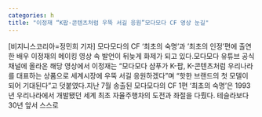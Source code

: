 ```yaml
---
categories: h
title: "이정재 “K팝·콘텐츠처럼 우뚝 서길 응원”모다모다 CF 영상 눈길"
---
```

[비지니스코리아=정민희 기자] 모다모다의 CF ‘최초의 숙명’과 ’최초의 인정’편에 출연한 배우 이정재의 메이킹 영상 속 발언이 뒤늦게 화제가 되고 있다.모다모다 유튜브 공식 채널에 올라온 해당 영상에서 이정재는 “모다모다 샴푸가 K-팝, K-콘텐츠처럼 우리나라를 대표하는 상품으로 세계시장에 우뚝 서길 응원하겠다”며 “핫한 브랜드의 첫 모델이 되어 기대된다”고 덧붙였다.지난 7월 송출된 모다모다의 CF 1편 ‘최초의 숙명’은 1993년 우리나라에서 개발됐던 세계 최초 자율주행차의 도전과 좌절을 다뤘다. 테슬라보다 30년 앞서 스스로